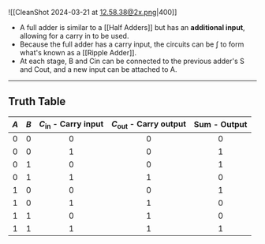
![[CleanShot 2024-03-21 at 12.58.38@2x.png|400]]

- A full adder is similar to a [[Half Adders]] but has an **additional input**, allowing for a carry in to be used.
- Because the full adder has a carry input, the circuits can be ∫ to form what's known as a [[Ripple Adder]].
- At each stage, B and Cin can be connected to the previous adder's S and Cout, and a new input can be attached to A.

-----
## Truth Table
| $A$ | $B$ | $C_{\text {in }}$- **Carry input** | $C_{\text {out }}$ - **Carry output** | Sum - **Output** |
| :-: | :-: | :--------------------------------: | :-----------------------------------: | :--------------: |
|  0  |  0  |                 0                  |                   0                   |        0         |
|  0  |  0  |                 1                  |                   0                   |        1         |
|  0  |  1  |                 0                  |                   0                   |        1         |
|  0  |  1  |                 1                  |                   1                   |        0         |
|  1  |  0  |                 0                  |                   0                   |        1         |
|  1  |  0  |                 1                  |                   1                   |        0         |
|  1  |  1  |                 0                  |                   1                   |        0         |
|  1  |  1  |                 1                  |                   1                   |        1         |


